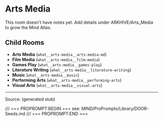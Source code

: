 # Arts Media

This room doesn't have notes yet. Add details under ARKHIVE/Arts_Media to grow the Mind Atlas.

## Child Rooms
- **Arts Media** (`what__arts-media__arts-media-md`)
- **Film Media** (`what__arts-media__film-media`)
- **Games Play** (`what__arts-media__games-play`)
- **Literature Writing** (`what__arts-media__literature-writing`)
- **Music** (`what__arts-media__music`)
- **Performing Arts** (`what__arts-media__performing-arts`)
- **Visual Arts** (`what__arts-media__visual-arts`)

---
Source: (generated stub)

/// === PROPROMPT:BEGIN ===
see: MIND/ProPrompts/Library/DOOR-Seeds.md
/// === PROPROMPT:END ===
